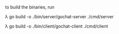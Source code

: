 to build the binaries, run


λ go build -o ./bin/server/gochat-server ./cmd/server

λ go build -o ./bin/client/gochat-client ./cmd/client
